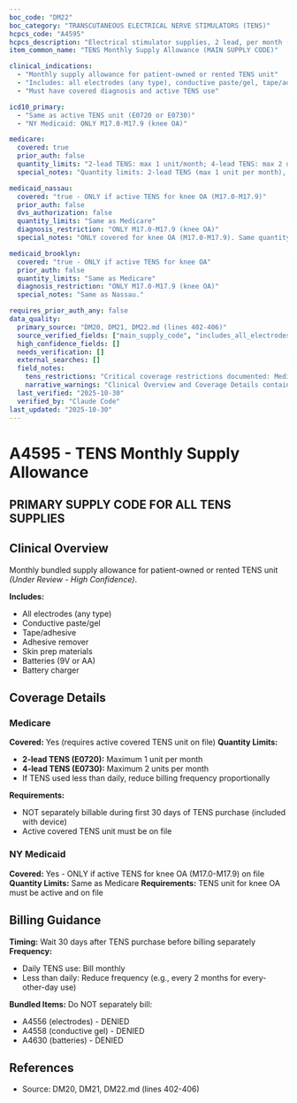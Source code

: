 ```yaml
---
boc_code: "DM22"
boc_category: "TRANSCUTANEOUS ELECTRICAL NERVE STIMULATORS (TENS)"
hcpcs_code: "A4595"
hcpcs_description: "Electrical stimulator supplies, 2 lead, per month (e.g., TENS, NMES)"
item_common_name: "TENS Monthly Supply Allowance (MAIN SUPPLY CODE)"

clinical_indications:
  - "Monthly supply allowance for patient-owned or rented TENS unit"
  - "Includes: all electrodes (any type), conductive paste/gel, tape/adhesive, adhesive remover, skin prep, batteries (9V or AA), battery charger"
  - "Must have covered diagnosis and active TENS use"

icd10_primary:
  - "Same as active TENS unit (E0720 or E0730)"
  - "NY Medicaid: ONLY M17.0-M17.9 (knee OA)"

medicare:
  covered: true
  prior_auth: false
  quantity_limits: "2-lead TENS: max 1 unit/month; 4-lead TENS: max 2 units/month"
  special_notes: "Quantity limits: 2-lead TENS (max 1 unit per month), 4-lead TENS (max 2 units per month). If TENS used less than daily, reduce billing frequency proportionally. NOT separately billable during first 30 days of TENS purchase (included with device). Requires active covered TENS unit on file."

medicaid_nassau:
  covered: "true - ONLY if active TENS for knee OA (M17.0-M17.9)"
  prior_auth: false
  dvs_authorization: false
  quantity_limits: "Same as Medicare"
  diagnosis_restriction: "ONLY M17.0-M17.9 (knee OA)"
  special_notes: "ONLY covered for knee OA (M17.0-M17.9). Same quantity limits as Medicare. NOT billable first 30 days of TENS purchase."

medicaid_brooklyn:
  covered: "true - ONLY if active TENS for knee OA"
  prior_auth: false
  quantity_limits: "Same as Medicare"
  diagnosis_restriction: "ONLY M17.0-M17.9 (knee OA)"
  special_notes: "Same as Nassau."

requires_prior_auth_any: false
data_quality:
  primary_source: "DM20, DM21, DM22.md (lines 402-406)"
  source_verified_fields: ["main_supply_code", "includes_all_electrodes_gel_batteries", "quantity_1unit_2lead", "quantity_2units_4lead", "not_first_30days", "medicaid_only_knee_oa"]
  high_confidence_fields: []
  needs_verification: []
  external_searches: []
  field_notes:
    tens_restrictions: "Critical coverage restrictions documented: Medicare excludes CLBP, NY Medicaid only knee OA"
    narrative_warnings: "Clinical Overview and Coverage Details contain critical restriction warnings synthesized from source"
  last_verified: "2025-10-30"
  verified_by: "Claude Code"
last_updated: "2025-10-30"
---
```


# A4595 - TENS Monthly Supply Allowance

## PRIMARY SUPPLY CODE FOR ALL TENS SUPPLIES

## Clinical Overview
Monthly bundled supply allowance for patient-owned or rented TENS unit *(Under Review - High Confidence)*.

**Includes:**
- All electrodes (any type)
- Conductive paste/gel
- Tape/adhesive
- Adhesive remover
- Skin prep materials
- Batteries (9V or AA)
- Battery charger

## Coverage Details

### Medicare
**Covered:** Yes (requires active covered TENS unit on file)
**Quantity Limits:**
- **2-lead TENS (E0720):** Maximum 1 unit per month
- **4-lead TENS (E0730):** Maximum 2 units per month
- If TENS used less than daily, reduce billing frequency proportionally

**Requirements:**
- NOT separately billable during first 30 days of TENS purchase (included with device)
- Active covered TENS unit must be on file

### NY Medicaid
**Covered:** Yes - ONLY if active TENS for knee OA (M17.0-M17.9) on file
**Quantity Limits:** Same as Medicare
**Requirements:** TENS unit for knee OA must be active and on file

## Billing Guidance
**Timing:** Wait 30 days after TENS purchase before billing separately
**Frequency:**
- Daily TENS use: Bill monthly
- Less than daily: Reduce frequency (e.g., every 2 months for every-other-day use)

**Bundled Items:** Do NOT separately bill:
- A4556 (electrodes) - DENIED
- A4558 (conductive gel) - DENIED
- A4630 (batteries) - DENIED

## References
- Source: DM20, DM21, DM22.md (lines 402-406)
